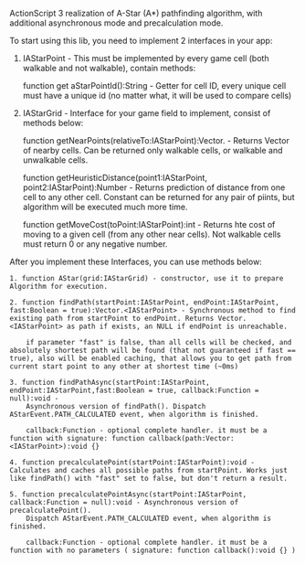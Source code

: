 ActionScript 3 realization of A-Star (A*) pathfinding algorithm, with additional asynchronous mode and precalculation mode.

To start using this lib, you need to implement 2 interfaces in your app:

1. IAStarPoint - This must be implemented by every game cell (both walkable and not walkable), contain methods:

    function get aStarPointId():String - Getter for cell ID, every unique cell must have a unique id (no matter what, it will be used to compare cells)


2. IAStarGrid - Interface for your game field to implement, consist of methods below:

    function getNearPoints(relativeTo:IAStarPoint):Vector.<IAStarPoint> - Returns Vector of nearby cells. Can be returned only walkable cells, or walkable and unwalkable cells.

    function getHeuristicDistance(point1:IAStarPoint, point2:IAStarPoint):Number - Returns prediction of distance from one cell to any other cell. Constant can be returned for any pair of piints, but algorithm will be executed much more time.

    function getMoveCost(toPoint:IAStarPoint):int -  Returns hte cost of moving to a given cell (from any other near cells). Not walkable cells must return 0 or any negative number.



After you implement these Interfaces, you can use methods below:

    1. function AStar(grid:IAStarGrid) - constructor, use it to prepare Algorithm for execution.

    2. function findPath(startPoint:IAStarPoint, endPoint:IAStarPoint, fast:Boolean = true):Vector.<IAStarPoint> - Synchronous method to find existing path from startPoint to endPoint. Returns Vector.<IAStarPoint> as path if exists, an NULL if endPoint is unreachable.
        
        if parameter "fast" is false, than all cells will be checked, and absolutely shortest path will be found (that not guaranteed if fast == true), also will be enabled caching, that allows you to get path from current start point to any other at shortest time (~0ms)

    3. function findPathAsync(startPoint:IAStarPoint, endPoint:IAStarPoint,fast:Boolean = true, callback:Function = null):void -
        Asynchronous version of findPath(). Dispatch AStarEvent.PATH_CALCULATED event, when algorithm is finished. 
        
        callback:Function - optional complete handler. it must be a function with signature: function callback(path:Vector:<IAStarPoint>):void {}

    4. function precalculatePoint(startPoint:IAStarPoint):void - Calculates and caches all possible paths from startPoint. Works just like findPath() with "fast" set to false, but don't return a result. 

    5. function precalculatePointAsync(startPoint:IAStarPoint, callback:Function = null):void - Asynchronous version of precalculatePoint().
        Dispatch AStarEvent.PATH_CALCULATED event, when algorithm is finished.

        callback:Function - optional complete handler. it must be a function with no parameters ( signature: function callback():void {} )